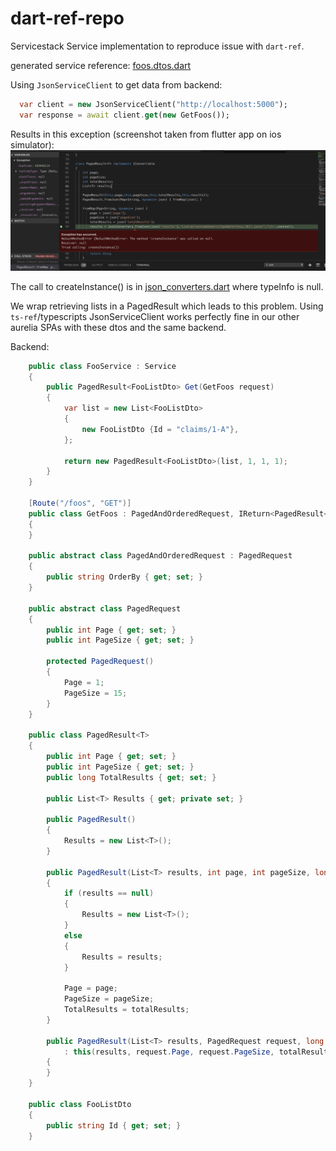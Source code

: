 # dart-ref-repo
Servicestack Service implementation to reproduce issue with `dart-ref`.

generated service reference: [foos.dtos.dart](foos.dtos.dart)


Using `JsonServiceClient` to get data from backend:

```dart
  var client = new JsonServiceClient("http://localhost:5000");
  var response = await client.get(new GetFoos());
```

Results in this exception (screenshot taken from flutter app on ios simulator):
![exception](exception.png)

The call to createInstance() is in [json_converters.dart](https://github.com/ServiceStack/servicestack-dart/blob/master/lib/json_converters.dart#L257) where typeInfo is null.

We wrap retrieving lists in a PagedResult which leads to this problem. Using `ts-ref`/typescripts JsonServiceClient works perfectly fine in our other aurelia SPAs with these dtos and the same backend.

Backend:
```csharp
    public class FooService : Service
    {
        public PagedResult<FooListDto> Get(GetFoos request)
        {
            var list = new List<FooListDto>
            {
                new FooListDto {Id = "claims/1-A"},
            };

            return new PagedResult<FooListDto>(list, 1, 1, 1);
        }
    }
    
    [Route("/foos", "GET")]
    public class GetFoos : PagedAndOrderedRequest, IReturn<PagedResult<FooListDto>>
    {
    }

    public abstract class PagedAndOrderedRequest : PagedRequest
    {
        public string OrderBy { get; set; }
    }

    public abstract class PagedRequest
    {
        public int Page { get; set; }
        public int PageSize { get; set; }

        protected PagedRequest()
        {
            Page = 1;
            PageSize = 15;
        }
    }

    public class PagedResult<T>
    {
        public int Page { get; set; }
        public int PageSize { get; set; }
        public long TotalResults { get; set; }

        public List<T> Results { get; private set; }

        public PagedResult()
        {
            Results = new List<T>();
        }

        public PagedResult(List<T> results, int page, int pageSize, long totalResults)
        {
            if (results == null)
            {
                Results = new List<T>();
            }
            else
            {
                Results = results;
            }

            Page = page;
            PageSize = pageSize;
            TotalResults = totalResults;
        }

        public PagedResult(List<T> results, PagedRequest request, long totalResults)
            : this(results, request.Page, request.PageSize, totalResults)
        {
        }
    }
    
    public class FooListDto
    {
        public string Id { get; set; }
    }
    
